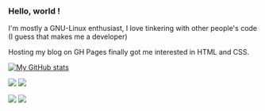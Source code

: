 ### Hello, world !

I'm mostly a GNU-Linux enthusiast, I love tinkering with other people's code (I guess that makes me a developer)

Hosting my blog on GH Pages finally got me interested in HTML and CSS.

[![My GitHub stats](https://github-readme-stats.vercel.app/api?username=charveey)](https://github.com/anuraghazra/github-readme-stats)

![](https://raw.githubusercontent.com/charveey/github-stats/master/generated/overview.svg#gh-dark-mode-only)
![](https://raw.githubusercontent.com/charveey/github-stats/master/generated/overview.svg#gh-light-mode-only)


![](https://raw.githubusercontent.com/charveey/github-stats/master/generated/languages.svg#gh-dark-mode-only)
![](https://raw.githubusercontent.com/charveey/github-stats/master/generated/languages.svg#gh-light-mode-only)
